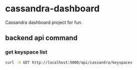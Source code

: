 # cassandra-dashboard
Cassandra dashboard project for fun.

## backend api command
### get keyspace list
```bash
curl -X GET http://localhost:5000/api/cassandra/keyspaces
```
